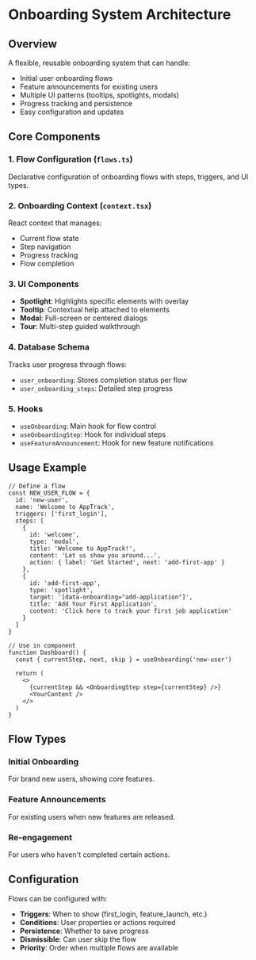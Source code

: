 # Onboarding System Architecture

## Overview
A flexible, reusable onboarding system that can handle:
- Initial user onboarding flows
- Feature announcements for existing users
- Multiple UI patterns (tooltips, spotlights, modals)
- Progress tracking and persistence
- Easy configuration and updates

## Core Components

### 1. Flow Configuration (`flows.ts`)
Declarative configuration of onboarding flows with steps, triggers, and UI types.

### 2. Onboarding Context (`context.tsx`)
React context that manages:
- Current flow state
- Step navigation
- Progress tracking
- Flow completion

### 3. UI Components
- **Spotlight**: Highlights specific elements with overlay
- **Tooltip**: Contextual help attached to elements
- **Modal**: Full-screen or centered dialogs
- **Tour**: Multi-step guided walkthrough

### 4. Database Schema
Tracks user progress through flows:
- `user_onboarding`: Stores completion status per flow
- `user_onboarding_steps`: Detailed step progress

### 5. Hooks
- `useOnboarding`: Main hook for flow control
- `useOnboardingStep`: Hook for individual steps
- `useFeatureAnnouncement`: Hook for new feature notifications

## Usage Example

```tsx
// Define a flow
const NEW_USER_FLOW = {
  id: 'new-user',
  name: 'Welcome to AppTrack',
  triggers: ['first_login'],
  steps: [
    {
      id: 'welcome',
      type: 'modal',
      title: 'Welcome to AppTrack!',
      content: 'Let us show you around...',
      action: { label: 'Get Started', next: 'add-first-app' }
    },
    {
      id: 'add-first-app',
      type: 'spotlight',
      target: '[data-onboarding="add-application"]',
      title: 'Add Your First Application',
      content: 'Click here to track your first job application'
    }
  ]
}

// Use in component
function Dashboard() {
  const { currentStep, next, skip } = useOnboarding('new-user')
  
  return (
    <>
      {currentStep && <OnboardingStep step={currentStep} />}
      <YourContent />
    </>
  )
}
```

## Flow Types

### Initial Onboarding
For brand new users, showing core features.

### Feature Announcements
For existing users when new features are released.

### Re-engagement
For users who haven't completed certain actions.

## Configuration

Flows can be configured with:
- **Triggers**: When to show (first_login, feature_launch, etc.)
- **Conditions**: User properties or actions required
- **Persistence**: Whether to save progress
- **Dismissible**: Can user skip the flow
- **Priority**: Order when multiple flows are available
